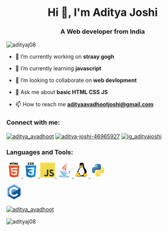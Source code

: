 <h1 align="center">Hi 👋, I'm Aditya Joshi</h1>
<h3 align="center">A Web developer from India</h3>

<p align="left"> <img src="https://komarev.com/ghpvc/?username=adityaj08&label=Profile%20views&color=0e75b6&style=flat" alt="adityaj08" /> </p>


- 🔭 I’m currently working on **straay gogh**

- 🌱 I’m currently learning **javascript**

- 👯 I’m looking to collaborate on **web devlopment**

- 💬 Ask me about **basic HTML CSS JS**

- 📫 How to reach me **adityaavadhootjoshi@gmail.com**

<h3 align="left">Connect with me:</h3>
<p align="left">
<a href="https://twitter.com/aditya_avadhoot" target="blank"><img align="center" src="https://raw.githubusercontent.com/rahuldkjain/github-profile-readme-generator/master/src/images/icons/Social/twitter.svg" alt="aditya_avadhoot" height="30" width="40" /></a>
<a href="https://linkedin.com/in/aditya-joshi-46965927" target="blank"><img align="center" src="https://raw.githubusercontent.com/rahuldkjain/github-profile-readme-generator/master/src/images/icons/Social/linked-in-alt.svg" alt="aditya-joshi-46965927" height="30" width="40" /></a>
<a href="https://instagram.com/ig_adityajoshi" target="blank"><img align="center" src="https://raw.githubusercontent.com/rahuldkjain/github-profile-readme-generator/master/src/images/icons/Social/instagram.svg" alt="ig_adityajoshi" height="30" width="40" /></a>
</p>

<h3 align="left">Languages and Tools:</h3>
 
 
</a> <a href="https://www.w3.org/html/" target="_blank" rel="noreferrer"><img src="https://raw.githubusercontent.com/devicons/devicon/master/icons/html5/html5-original-wordmark.svg" alt="html5" width="40" height="40"/> </a> 
</a> <a href="https://www.w3schools.com/css/" target="_blank" rel="noreferrer"> <img src="https://raw.githubusercontent.com/devicons/devicon/master/icons/css3/css3-original-wordmark.svg" alt="css3" width="40" height="40"/>
<a href="https://developer.mozilla.org/en-US/docs/Web/JavaScript" target="_blank" rel="noreferrer"><img src="https://raw.githubusercontent.com/devicons/devicon/master/icons/javascript/javascript-original.svg" alt="javascript" width="40" height="40"/> </a> 
<a href="https://www.java.com" target="_blank" rel="noreferrer"> <img src="https://raw.githubusercontent.com/devicons/devicon/master/icons/java/java-original.svg" alt="java" width="40" height="40"/> </a>
<a href="https://www.linux.org/" target="_blank" rel="noreferrer"> <img src="https://raw.githubusercontent.com/devicons/devicon/master/icons/linux/linux-original.svg" alt="linux" width="40" height="40"/> </a> 
<a href="https://www.python.org" target="_blank" rel="noreferrer"> <img src="https://raw.githubusercontent.com/devicons/devicon/master/icons/python/python-original.svg" alt="python" width="40" height="40"/> </a> </p>
<p align="left"> <a href="https://www.cprogramming.com/" target="_blank" rel="noreferrer"><img src="https://raw.githubusercontent.com/devicons/devicon/master/icons/c/c-original.svg" alt="c" width="40" height="40"/>
<p align="left"> <a href="https://twitter.com/aditya_avadhoot" target="blank"><img src="https://img.shields.io/twitter/follow/aditya_avadhoot?logo=twitter&style=for-the-badge" alt="aditya_avadhoot" /></a> </p>
<p><img align="center" src="https://github-readme-streak-stats.herokuapp.com/?user=adityaj08&" alt="adityaj08" /></p>


